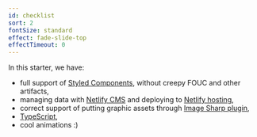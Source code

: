 ```yaml
---
id: checklist
sort: 2
fontSize: standard
effect: fade-slide-top
effectTimeout: 0
---
```


In this starter, we have:

* full support of [Styled Components](https://www.styled-components.com/), without creepy FOUC and other artifacts,
* managing data with [Netlify CMS](https://www.netlifycms.org/) and deploying to [Netlify hosting](https://www.netlify.com/),
* correct support of putting graphic assets through [Image Sharp plugin](https://www.gatsbyjs.org/packages/gatsby-plugin-sharp/),
* [TypeScript](http://www.typescriptlang.org/),
* cool animations :)
